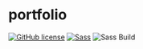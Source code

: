 # portfolio
[![GitHub license](https://img.shields.io/github/license/felixthecat8a/portfolio?color=green)](LICENSE)
[![Sass](https://img.shields.io/badge/styled_with-Sass-cc6699?logo=sass&logoColor=white)](https://sass-lang.com/)
![Sass Build](https://github.com/felixthecat8a/portfolio/actions/workflows/build-sass.yml/badge.svg)


